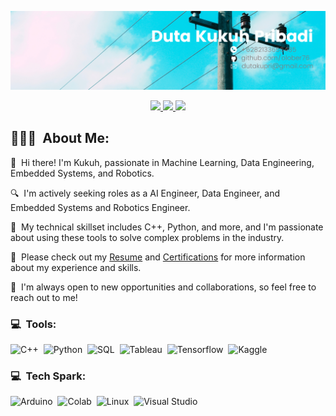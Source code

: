 <p align="center">
	<img src="assets/Duta Kukuh Pribadi.png">
</p>

<p align="center">
	<a href="https://www.linkedin.com/in/duta-kukuh-pribadi/">
		<img src="https://img.shields.io/badge/LinkedIn-0077B5?style=for-the-badge&logo=linkedin&logoColor=white" />
	</a>
    <a href="mailto:amankr1619@gmail.com">
		<img src="https://img.shields.io/badge/Gmail-D14836?style=for-the-badge&logo=gmail&logoColor=white" />
	</a>
    <a href="https://www.instagram.com/mortis_abelson/">
        <img src="https://img.shields.io/badge/Instagram-E4405F?style=for-the-badge&logo=instagram&logoColor=white" />
    </a>
</p>

## 👨🏻‍💻 &nbsp;About Me:

<p>👋 &nbsp;Hi there! I'm Kukuh, passionate in Machine Learning, Data Engineering, Embedded Systems, and Robotics.</p>
<p>🔍 &nbsp;I'm actively seeking roles as a AI Engineer, Data Engineer, and Embedded Systems and Robotics Engineer.</p>
<p>🚀 &nbsp;My technical skillset includes  C++, Python, and more, and I'm passionate about using these tools to solve complex problems in the industry.</p>
<p>📄 &nbsp;Please check out my <a href="https://drive.google.com/file/d/18MhO-F-YVpq1jUpEf_yLRWvWx4yFkQP4/view?usp=sharing">Resume</a>  and <a href="https://drive.google.com/drive/folders/1iygmtg9w6o_Bh_mIC08yDi-ehe7pw2Cc?usp=sharing">Certifications</a> for more information about my experience and skills.</p>
<p>🤝 &nbsp;I'm always open to new opportunities and collaborations, so feel free to reach out to me!</p>


### 💻 &nbsp;Tools:

![C++](https://img.shields.io/badge/-C++-05122A?style=flat&logo=C%2B%2B&logoColor=00599C)&nbsp;
![Python](https://img.shields.io/badge/-Python-05122A?style=flat&logo=python)&nbsp;
![SQL](https://img.shields.io/badge/MySQL-00000F?style=for-the-badge&logo=mysql&logoColor=white)&nbsp;
![Tableau](https://img.shields.io/badge/Tableau-E97627?style=for-the-badge&logo=Tableau&logoColor=white)&nbsp;
![Tensorflow](https://img.shields.io/badge/TensorFlow-FF6F00?style=for-the-badge&logo=tensorflow&logoColor=white)&nbsp;
![Kaggle](https://img.shields.io/badge/Kaggle-20BEFF?style=for-the-badge&logo=Kaggle&logoColor=white)&nbsp;


### 💻 &nbsp;Tech Spark:

![Arduino](https://img.shields.io/badge/Arduino_IDE-00979D?style=for-the-badge&logo=arduino&logoColor=white)&nbsp;
![Colab](https://img.shields.io/badge/Colab-F9AB00?style=for-the-badge&logo=googlecolab&color=525252)&nbsp;
![Linux](https://img.shields.io/badge/Linux-FCC624?style=for-the-badge&logo=linux&logoColor=black)&nbsp;
![Visual Studio](https://img.shields.io/badge/Visual_Studio-5C2D91?style=for-the-badge&logo=visual%20studio&logoColor=white)&nbsp;







